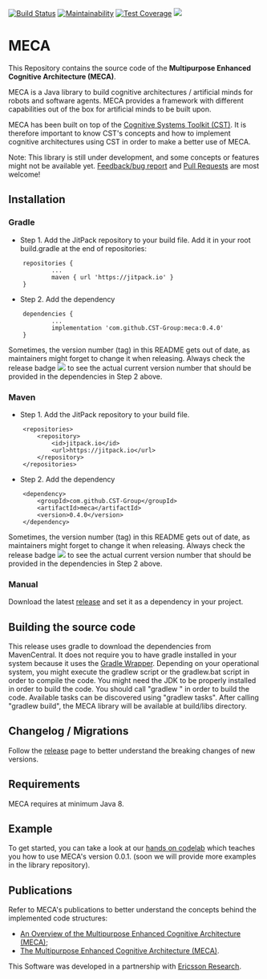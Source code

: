 [![Build Status](https://travis-ci.org/CST-Group/meca.svg?branch=master)](https://travis-ci.org/CST-Group/meca) [![Maintainability](https://api.codeclimate.com/v1/badges/c24e46ebcdc9aa6a035e/maintainability)](https://codeclimate.com/github/CST-Group/meca/maintainability) [![Test Coverage](https://api.codeclimate.com/v1/badges/c24e46ebcdc9aa6a035e/test_coverage)](https://codeclimate.com/github/CST-Group/meca/test_coverage)
[![](https://jitpack.io/v/CST-Group/meca.svg?label=Release)](https://jitpack.io/#CST-Group/meca)

# MECA
This Repository contains the source code of the **Multipurpose Enhanced Cognitive Architecture (MECA)**.

MECA is a Java library to build cognitive architectures / artificial minds for robots and software agents. MECA provides a framework with different capabilities out of the box for artificial minds to be built upon.

MECA has been built on top of the [Cognitive Systems Toolkit (CST)](https://github.com/CST-Group/cst). It is therefore important to know CST's concepts and how to implement cognitive architectures using CST in order to make a better use of MECA.

Note: This library is still under development, and some concepts or features might not be available yet. [Feedback/bug report](https://github.com/CST-Group/meca/issues) and [Pull Requests](https://github.com/CST-Group/meca/pulls) are most welcome!

## Installation

### Gradle

- Step 1. Add the JitPack repository to your build file. Add it in your root build.gradle at the end of repositories:

```
	repositories {
			...
			maven { url 'https://jitpack.io' }
	}
```

- Step 2. Add the dependency

```
	dependencies {
            ...
            implementation 'com.github.CST-Group:meca:0.4.0'
	}
```

Sometimes, the version number (tag) in this README gets out of date, as maintainers might forget to change it when releasing. Always check the release badge [![](https://jitpack.io/v/CST-Group/meca.svg?label=Release)](https://jitpack.io/#CST-Group/meca) to see the actual current version number that should be provided in the dependencies in Step 2 above.

### Maven

- Step 1. Add the JitPack repository to your build file.

```
	<repositories>
		<repository>
		    <id>jitpack.io</id>
		    <url>https://jitpack.io</url>
		</repository>
	</repositories>
```

- Step 2. Add the dependency

```
	<dependency>
	    <groupId>com.github.CST-Group</groupId>
	    <artifactId>meca</artifactId>
	    <version>0.4.0</version>
	</dependency>
```

Sometimes, the version number (tag) in this README gets out of date, as maintainers might forget to change it when releasing. Always check the release badge [![](https://jitpack.io/v/CST-Group/meca.svg?label=Release)](https://jitpack.io/#CST-Group/meca) to see the actual current version number that should be provided in the dependencies in Step 2 above.

### Manual

Download the latest [release](https://github.com/CST-Group/meca/releases) and set it as a dependency in your project.

## Building the source code

This release uses gradle to download the dependencies from MavenCentral. It does not require you to have gradle installed in your system because it uses the [Gradle Wrapper](https://docs.gradle.org/current/userguide/gradle_wrapper.html). Depending on your operational system, you might execute the gradlew script or the gradlew.bat script in order to compile the code. You might need the JDK to be properly installed in order to build the code. You should call "gradlew <task>" in order to build the code. Available tasks can be discovered using "gradlew tasks". After calling "gradlew build", the MECA library will be available at build/libs directory.

## Changelog / Migrations

Follow the [release](https://github.com/CST-Group/meca/releases) page to better understand the breaking changes of new versions.

## Requirements

MECA requires at minimum Java 8.

## Example

To get started, you can take a look at our [hands on codelab](https://github.com/CST-Group/codelab-meca) which teaches you how to use MECA's version 0.0.1. (soon we will provide more examples in the library repository).

## Publications

Refer to  MECA's publications to better understand the concepts behind the implemented code structures:

- [An Overview of the Multipurpose Enhanced Cognitive Architecture (MECA)](https://doi.org/10.1016/j.procs.2018.01.025);
- [The Multipurpose Enhanced Cognitive Architecture (MECA)](https://doi.org/10.1016/j.bica.2017.09.006).

&NewLine;

&NewLine;

This Software was developed in a partnership with [Ericsson Research](https://github.com/EricssonResearch).
